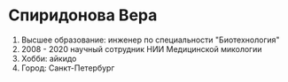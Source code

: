 # Спиридонова Вера

1. Высшее образование: инженер по специальности "Биотехнология"
2. 2008 - 2020 научный сотрудник НИИ Медицинской микологии
3. Хобби: айкидо
4. Город: Санкт-Петербург